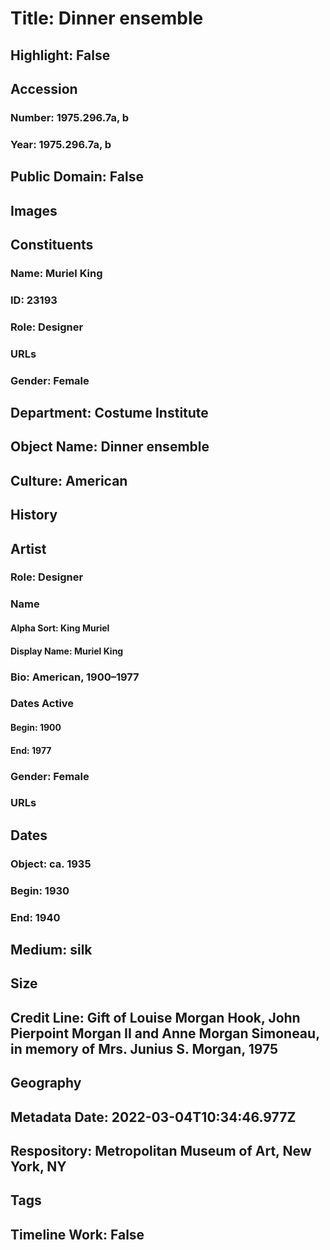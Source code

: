 # Title: Dinner ensemble
## Highlight: False
## Accession
### Number: 1975.296.7a, b
### Year: 1975.296.7a, b
## Public Domain: False
## Images
## Constituents
### Name: Muriel King
### ID: 23193
### Role: Designer
### URLs
### Gender: Female
## Department: Costume Institute
## Object Name: Dinner ensemble
## Culture: American
## History
## Artist
### Role: Designer
### Name
#### Alpha Sort: King Muriel
#### Display Name: Muriel King
### Bio: American, 1900–1977
### Dates Active
#### Begin: 1900
#### End: 1977
### Gender: Female
### URLs
## Dates
### Object: ca. 1935
### Begin: 1930
### End: 1940
## Medium: silk
## Size
## Credit Line: Gift of Louise Morgan Hook, John Pierpoint Morgan II and Anne Morgan Simoneau, in memory of Mrs. Junius S. Morgan, 1975
## Geography
## Metadata Date: 2022-03-04T10:34:46.977Z
## Respository: Metropolitan Museum of Art, New York, NY
## Tags
## Timeline Work: False